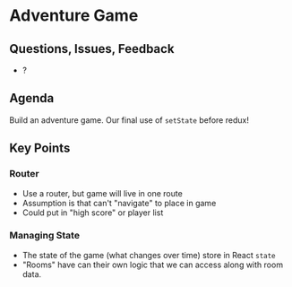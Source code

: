 Adventure Game
===

## Questions, Issues, Feedback

* ?

## Agenda

Build an adventure game. Our final use of `setState` before redux!

## Key Points

### Router

* Use a router, but game will live in one route
* Assumption is that can't "navigate" to place in game
* Could put in "high score" or player list

### Managing State

* The state of the game (what changes over time) store in React `state`
* "Rooms" have can their own logic that we can access along with room data.